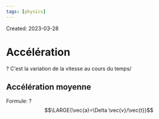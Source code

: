 ```yaml
---
tags: [physics] 
---
```

Created: 2023-03-28

# Accélération
?
C'est la variation de la vitesse au cours du temps/

## Accélération moyenne
Formule:
?
$$\LARGE{\vec{a}=\Delta \vec{v}/\vec{t}}$$